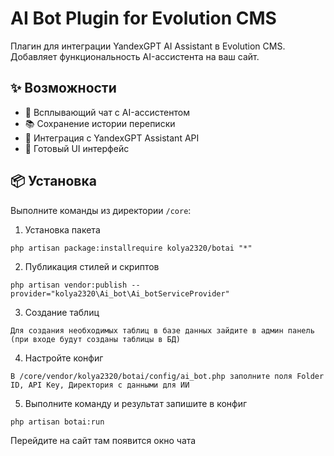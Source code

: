 # AI Bot Plugin for Evolution CMS

Плагин для интеграции YandexGPT AI Assistant в Evolution CMS. Добавляет функциональность AI-ассистента на ваш сайт.

## ✨ Возможности

- 💬 Всплывающий чат с AI-ассистентом
- 📚 Сохранение истории переписки
- 🧠 Интеграция с YandexGPT Assistant API
- 🎨 Готовый UI интерфейс

## 📦 Установка
Выполните команды из директории `/core`:
1. Установка пакета
```
php artisan package:installrequire kolya2320/botai "*"
```
2. Публикация стилей и скриптов
```
php artisan vendor:publish --provider="kolya2320\Ai_bot\Ai_botServiceProvider"
```
3. Создание таблиц
```
Для создания необходимых таблиц в базе данных зайдите в админ панель (при входе будут созданы таблицы в БД)
```
4. Настройте конфиг
```
В /core/vendor/kolya2320/botai/config/ai_bot.php заполните поля Folder ID, API Key, Директория с данными для ИИ
```
5. Выполните команду и результат запишите в конфиг
```
php artisan botai:run
```
Перейдите на сайт там появится окно чата
